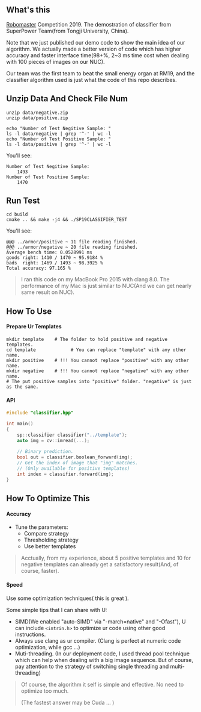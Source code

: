 ## What's this

[Robomaster](https://www.robomaster.com/zh-CN) Competition 2019. The demostration of classifier from SuperPower Team(from Tongji University, China).

Note that we just published our demo code to show the main idea of our algorithm. We actually made a better version of code which has higher accuracy and faster interface time(98+%, 2~3 ms time cost when dealing with 100 pieces of images on our NUC).

Our team was the first team to beat the small energy organ at RM19, and the classifier algorithm used is just what the code of this repo describes.

## Unzip Data And Check File Num

```shell
unzip data/negative.zip
unzip data/positive.zip

echo "Number of Test Negitive Sample: "
ls -l data/negative | grep '^-' | wc -l
echo "Number of Test Positive Sample: "
ls -l data/positive | grep '^-' | wc -l
```

You'll see:

```
Number of Test Negitive Sample: 
    1493
Number of Test Positive Sample: 
    1470
```

## Run Test

```shell
cd build
cmake .. && make -j4 && ./SP19CLASSIFIER_TEST
```

You'll see:

```
@@@ ../armor/positive ~ 11 file reading finished.
@@@ ../armor/negative ~ 20 file reading finished.
Average bench time: 0.0528991 ms
goods right: 1410 / 1470 ~ 95.9184 %
bads  right: 1469 / 1493 ~ 98.3925 %
Total accuracy: 97.165 %
```

> I ran this code on my MacBook Pro 2015 with clang 8.0. The performance of my Mac is just similar to NUC(And we can get nearly same result on NUC).

## How To Use

#### Prepare Ur Templates

```shell
mkdir template    # The folder to hold positive and negative templates.
cd template				# You can replace "template" with any other name.
mkdir positive    # !!! You cannot replace "positive" with any other name.
mkdir negative    # !!! You cannot replace "negative" with any other name.
# The put positive samples into "positive" folder. "negative" is just as the same.
```

#### API

```c++
#include "classifier.hpp"

int main()
{
  	sp::classifier classifier("../template");
  	auto img = cv::imread(...);
  	
  	// Binary prediction.
  	bool out = classifier.boolean_forward(img);
  	// Get the index of image that "img" matches. 
    // (Only available for positive templates)
  	int index = classifier.forward(img);
}
```

## How To Optimize This

#### Accuracy

- Tune the parameters:
  - Compare strategy
  - Thresholding strategy
  - Use better templates

> Acctually, from my experience, about 5 positive templates and 10 for negative templates can already get a satisfactory result(And, of course, faster).

#### Speed

Use some optimization techniques( this is great ).

Some simple tips that I can share with U:

- SIMD(We enabled "auto-SIMD" via "-march=native" and "-Ofast"), U can include `<intrin.h>` to optimize ur code using other good instructions.
- Always use clang as ur compiler. (Clang is perfect at numeric code optimization, while gcc …)
- Muti-threading. (In our deployment code, I used thread pool technique which can help when dealing with a big image sequence. But of course, pay attention to the strategy of switching single threading and multi-threading)

> Of course, the algorithm it self is simple and effective. No need to optimize too much.
>
> (The fastest answer may be Cuda … )

